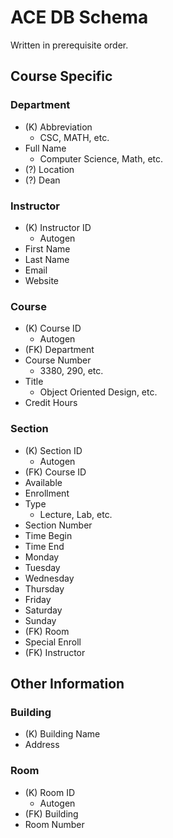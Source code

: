 # ACE DB Schema

Written in prerequisite order.

## Course Specific

### Department

- (K) Abbreviation
  - CSC, MATH, etc.
- Full Name
  - Computer Science, Math, etc.
- (?) Location
- (?) Dean

### Instructor

- (K) Instructor ID
  - Autogen
- First Name
- Last Name
- Email
- Website

### Course

- (K) Course ID
  - Autogen
- (FK) Department
- Course Number
  - 3380, 290, etc.
- Title
  - Object Oriented Design, etc.
- Credit Hours

### Section

- (K) Section ID
  - Autogen
- (FK) Course ID
- Available
- Enrollment
- Type
  - Lecture, Lab, etc.
- Section Number
- Time Begin
- Time End
- Monday
- Tuesday
- Wednesday
- Thursday
- Friday
- Saturday
- Sunday
- (FK) Room
- Special Enroll
- (FK) Instructor

## Other Information

### Building

- (K) Building Name
- Address

### Room

- (K) Room ID
  - Autogen
- (FK) Building
- Room Number